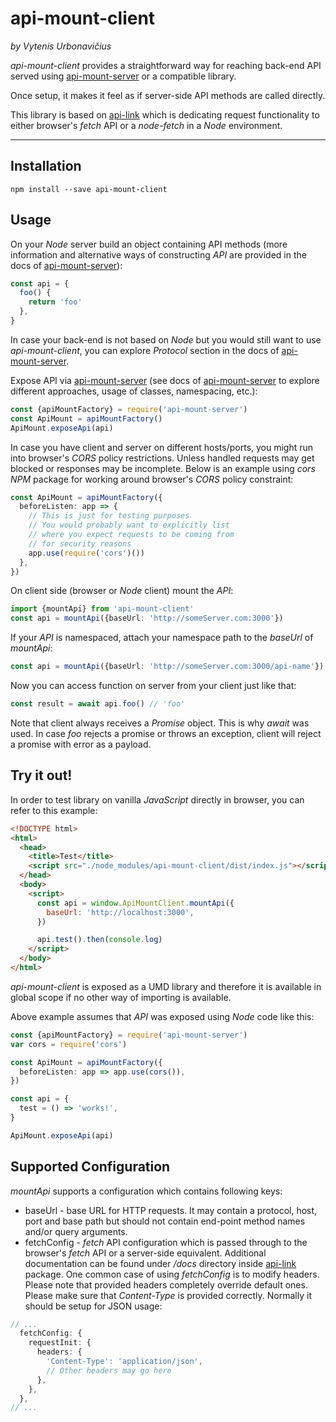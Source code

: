 # api-mount-client

_by Vytenis Urbonavičius_

_api-mount-client_ provides a straightforward way for reaching back-end API served using [api-mount-server](http://npmjs.com/package/api-mount-server) or a compatible library.

Once setup, it makes it feel as if server-side API methods are called directly.

This library is based on [api-link](http://npmjs.com/package/api-link) which is dedicating request functionality to either browser's _fetch_ API or a _node-fetch_ in a _Node_ environment.

---

## Installation

```
npm install --save api-mount-client
```

## Usage

On your _Node_ server build an object containing API methods (more information and alternative ways of constructing _API_ are provided in the docs of [api-mount-server](http://npmjs.com/package/api-mount-server)):

```typescript
const api = {
  foo() {
    return 'foo'
  },
}
```

In case your back-end is not based on _Node_ but you would still want to use _api-mount-client_, you can explore _Protocol_ section in the docs of [api-mount-server](http://npmjs.com/package/api-mount-server).

Expose API via [api-mount-server](http://npmjs.com/package/api-mount-server) (see docs of [api-mount-server](http://npmjs.com/package/api-mount-server) to explore different approaches, usage of classes, namespacing, etc.):

```typescript
const {apiMountFactory} = require('api-mount-server')
const ApiMount = apiMountFactory()
ApiMount.exposeApi(api)
```

In case you have client and server on different hosts/ports, you might run into browser's _CORS_ policy restrictions. Unless handled requests may get blocked or responses may be incomplete. Below is an example using _cors_ _NPM_ package for working around browser's _CORS_ policy constraint:

```typescript
const ApiMount = apiMountFactory({
  beforeListen: app => {
    // This is just for testing purposes
    // You would probably want to explicitly list
    // where you expect requests to be coming from
    // for security reasons
    app.use(require('cors')())
  },
})
```

On client side (browser or _Node_ client) mount the _API_:

```typescript
import {mountApi} from 'api-mount-client'
const api = mountApi({baseUrl: 'http://someServer.com:3000'})
```

If your _API_ is namespaced, attach your namespace path to the _baseUrl_ of _mountApi_:

```typescript
const api = mountApi({baseUrl: 'http://someServer.com:3000/api-name'})
```

Now you can access function on server from your client just like that:

```typescript
const result = await api.foo() // 'foo'
```

Note that client always receives a _Promise_ object. This is why _await_ was used. In case _foo_ rejects a promise or throws an exception, client will reject a promise with error as a payload.

## Try it out!

In order to test library on vanilla _JavaScript_ directly in browser, you can refer to this example:

```html
<!DOCTYPE html>
<html>
  <head>
    <title>Test</title>
    <script src="./node_modules/api-mount-client/dist/index.js"></script>
  </head>
  <body>
    <script>
      const api = window.ApiMountClient.mountApi({
        baseUrl: 'http://localhost:3000',
      })

      api.test().then(console.log)
    </script>
  </body>
</html>
```

_api-mount-client_ is exposed as a UMD library and therefore it is available in global scope if no other way of importing is available.

Above example assumes that _API_ was exposed using _Node_ code like this:

```typescript
const {apiMountFactory} = require('api-mount-server')
var cors = require('cors')

const ApiMount = apiMountFactory({
  beforeListen: app => app.use(cors()),
})

const api = {
  test = () => 'works!',
}

ApiMount.exposeApi(api)
```

## Supported Configuration

_mountApi_ supports a configuration which contains following keys:

- baseUrl - base URL for HTTP requests. It may contain a protocol, host, port and base path but should not contain end-point method names and/or query arguments.
- fetchConfig - _fetch_ API configuration which is passed through to the browser's _fetch_ API or a server-side equivalent. Additional documentation can be found under _/docs_ directory inside [api-link](http://npmjs.com/package/api-link) package. One common case of using _fetchConfig_ is to modify headers. Please note that provided headers completely override default ones. Please make sure that _Content-Type_ is provided correctly. Normally it should be setup for JSON usage:

```typescript
// ...
  fetchConfig: {
    requestInit: {
      headers: {
        'Content-Type': 'application/json',
        // Other headers may go here
      },
    },
  },
// ...
```
